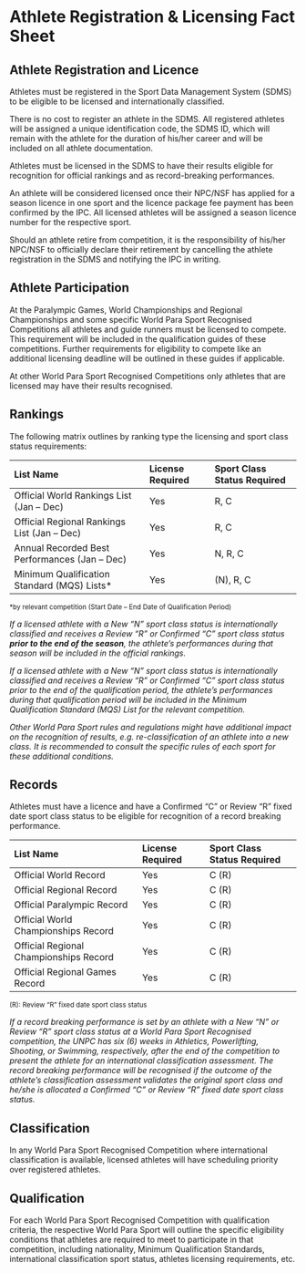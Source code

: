 # Athlete Registration & Licensing Fact Sheet

## Athlete Registration and Licence

Athletes must be registered in the Sport Data Management System (SDMS) to be eligible to be licensed and internationally classified.

There is no cost to register an athlete in the SDMS. All registered athletes will be assigned a unique identification code, the SDMS ID, which will remain with the athlete for the duration of his/her career and will be included on all athlete documentation.

Athletes must be licensed in the SDMS to have their results eligible for recognition for official rankings and as record-breaking performances.

An athlete will be considered licensed once their NPC/NSF has applied for a season licence in one sport and the licence package fee payment has been confirmed by the IPC. All licensed athletes will be assigned a season licence number for the respective sport.

Should an athlete retire from competition, it is the responsibility of his/her NPC/NSF to officially declare their retirement by cancelling the athlete registration in the SDMS and notifying the IPC in writing.

## Athlete Participation

At the Paralympic Games, World Championships and Regional Championships and some specific World Para Sport Recognised Competitions all athletes and guide runners must be licensed to compete. This requirement will be included in the qualification guides of these competitions. Further requirements for eligibility to compete like an additional licensing deadline will be outlined in these guides if applicable.

At other World Para Sport Recognised Competitions only athletes that are licensed may have their results recognised.

## Rankings

The following matrix outlines by ranking type the licensing and sport class status requirements:

| **List Name**                                                             | **License Required** | **Sport Class Status Required** |
| :------------------------------------------------------------------------ | :------------------- | :------------------------------ |
| Official World Rankings List (Jan – Dec)                                  | Yes                  | R, C                            |
| Official Regional Rankings List (Jan – Dec)                               | Yes                  | R, C                            |
| Annual Recorded Best Performances (Jan – Dec)                             | Yes                  | N, R, C                         |
| Minimum Qualification Standard (MQS) Lists<span class="asterisk">*</span> | Yes                  | (N), R, C                       |

<p class="footnote">
    <small>*by relevant competition (Start Date – End Date of Qualification Period)</small>
</p>

*If a licensed athlete with a New “N” sport class status is internationally classified and receives a Review “R” or Confirmed “C” sport class status **prior to the end of the season**, the athlete’s performances during that season will be included in the official rankings.*

*If a licensed athlete with a New “N” sport class status is internationally classified and receives a Review “R” or Confirmed “C” sport class status prior to the end of the qualification period, the athlete’s performances during that qualification period will be included in the Minimum Qualification Standard (MQS) List for the relevant competition.*

*Other World Para Sport rules and regulations might have additional impact on the recognition of results, e.g. re-classification of an athlete into a new class. It is recommended to consult the specific rules of each sport for these additional conditions.*

## Records

Athletes must have a licence and have a Confirmed “C” or Review “R” fixed date sport class status to be eligible for recognition of a record breaking performance.

| **List Name**                          | **License Required** | **Sport Class Status Required** |
| :------------------------------------- | :------------------- | :------------------------------ |
| Official World Record                  | Yes                  | C (R)                           |
| Official Regional Record               | Yes                  | C (R)                           |
| Official Paralympic Record             | Yes                  | C (R)                           |
| Official World Championships Record    | Yes                  | C (R)                           |
| Official Regional Championships Record | Yes                  | C (R)                           |
| Official Regional Games Record         | Yes                  | C (R)                           |

<p class="footnote">
    <small>(R): Review “R” fixed date sport class status</small>
</p>

*If a record breaking performance is set by an athlete with a New “N” or Review “R” sport class status at a World Para Sport Recognised competition, the UNPC has six (6) weeks in Athletics, Powerlifting, Shooting, or Swimming, respectively, after the end of the competition to present the athlete for an international classification assessment. The record breaking performance will be recognised if the outcome of the athlete’s classification assessment validates the original sport class and he/she is allocated a Confirmed “C” or Review “R” fixed date sport class status.*

## Classification

In any World Para Sport Recognised Competition where international classification is available, licensed athletes will have scheduling priority over registered athletes.

## Qualification

For each World Para Sport Recognised Competition with qualification criteria, the respective World Para Sport will outline the specific eligibility conditions that athletes are required to meet to participate in that competition, including nationality, Minimum Qualification Standards, international classification sport status, athletes licensing requirements, etc.